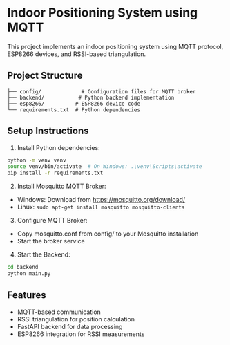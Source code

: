 # Indoor Positioning System using MQTT

This project implements an indoor positioning system using MQTT protocol, ESP8266 devices, and RSSI-based triangulation.

## Project Structure
```
├── config/             # Configuration files for MQTT broker
├── backend/           # Python backend implementation
├── esp8266/          # ESP8266 device code
└── requirements.txt  # Python dependencies
```

## Setup Instructions

1. Install Python dependencies:
```bash
python -m venv venv
source venv/bin/activate  # On Windows: .\venv\Scripts\activate
pip install -r requirements.txt
```

2. Install Mosquitto MQTT Broker:
- Windows: Download from https://mosquitto.org/download/
- Linux: `sudo apt-get install mosquitto mosquitto-clients`

3. Configure MQTT Broker:
- Copy mosquitto.conf from config/ to your Mosquitto installation
- Start the broker service

4. Start the Backend:
```bash
cd backend
python main.py
```

## Features
- MQTT-based communication
- RSSI triangulation for position calculation
- FastAPI backend for data processing
- ESP8266 integration for RSSI measurements 